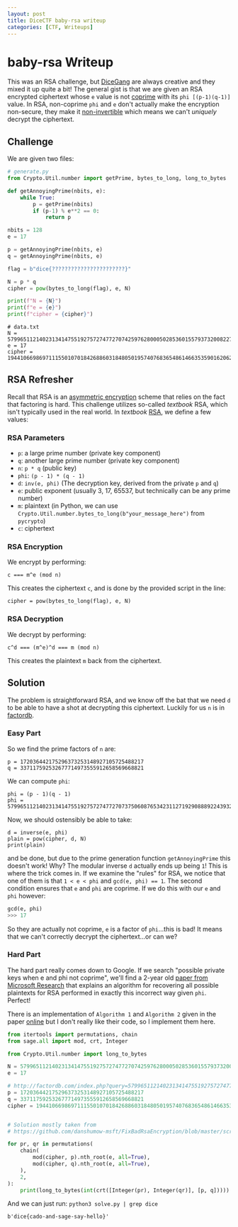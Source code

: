 ```yaml
---
layout: post
title: DiceCTF baby-rsa writeup
categories: [CTF, Writeups]
---
```



# baby-rsa Writeup

This was an RSA challenge, but [DiceGang](https://https://dicega.ng/) are always creative and they mixed it up quite a
bit! The general gist is that we are given an RSA encrypted ciphertext whose `e` value is not 
[coprime](https://en.wikipedia.org/wiki/Coprime_integers) with its `phi [(p-1)(q-1)]` value. In RSA, non-coprime `phi`
and `e` don't actually make the encryption non-secure, they make it
[non-invertible](https://crypto.stackexchange.com/questions/12255/in-rsa-why-is-it-important-to-choose-e-so-that-it-is-coprime-to-%CF%86n)
which means we can't *uniquely* decrypt the ciphertext.

## Challenge

We are given two files:

```python
# generate.py
from Crypto.Util.number import getPrime, bytes_to_long, long_to_bytes

def getAnnoyingPrime(nbits, e):
	while True:
		p = getPrime(nbits)
		if (p-1) % e**2 == 0:
			return p

nbits = 128
e = 17

p = getAnnoyingPrime(nbits, e)
q = getAnnoyingPrime(nbits, e)

flag = b"dice{???????????????????????}"

N = p * q
cipher = pow(bytes_to_long(flag), e, N)

print(f"N = {N}")
print(f"e = {e}")
print(f"cipher = {cipher}")
```

```
# data.txt
N = 57996511214023134147551927572747727074259762800050285360155793732008227782157
e = 17
cipher = 19441066986971115501070184268860318480501957407683654861466353590162062492971
```

## RSA Refresher

Recall that RSA is an [asymmetric encryption](https://en.wikipedia.org/wiki/Public-key_cryptography) scheme that relies
on the fact that factoring is hard. This challenge utilizes so-called *textbook* RSA, which isn't typically used in the
real world. In *textbook* [RSA](https://en.wikipedia.org/wiki/RSA_\_(cryptosystem)#Operation), we define a few values:

### RSA Parameters

* `p`: a large prime number (private key component)
* `q`: another large prime number (private key component)
* `n`: `p * q` (public key)
* `phi`: `(p - 1) * (q - 1)`
* `d`: `inv(e, phi)` (The decryption key, derived from the private `p` and `q`)
* `e`: public exponent (usually 3, 17, 65537, but technically can be any prime number)
* `m`: plaintext (in Python, we can use `Crypto.Util.number.bytes_to_long(b"your_message_here")` from `pycrypto`)
* `c`: ciphertext

### RSA Encryption

We encrypt by performing:

`c === m^e (mod n)`

This creates the ciphertext `c`, and is done by the provided script in the line:

`cipher = pow(bytes_to_long(flag), e, N)`

### RSA Decryption

We decrypt by performing:

`c^d === (m^e)^d === m (mod n)`

This creates the plaintext `m` back from the ciphertext.

## Solution

The problem is straightforward RSA, and we know off the bat that we need `d` to be able to have a shot at decrypting
this ciphertext. Luckily for us `n` is in [factordb](http://factordb.com/index.php?query=57996511214023134147551927572747727074259762800050285360155793732008227782157).

### Easy Part

So we find the prime factors of `n` are:

```
p = 172036442175296373253148927105725488217
q = 337117592532677714973555912658569668821
```

We can compute `phi`:

```
phi = (p - 1)(q - 1)
phi = 57996511214023134147551927572747727073750608765342311271929088892243932625120
```

Now, we should ostensibly be able to take:

```
d = inverse(e, phi)
plain = pow(cipher, d, N)
print(plain)
```

and be done, but due to the prime generation function `getAnnoyingPrime` this doesn't work! Why? The modular inverse `d`
actually ends up being `1`! This is where the trick comes in. If we examine the "rules" for RSA, we notice that one of
them is that `1 < e < phi` and `gcd(e, phi) == 1`. The second condition ensures that `e` and `phi` are coprime. If we
do this with our `e` and `phi` however:

```python
gcd(e, phi)
>>> 17
```

So they are actually not coprime, `e` is a factor of `phi`...this is bad! It means that we can't correctly decrypt the
ciphertext...or can we?


### Hard Part

The hard part really comes down to Google. If we search "possible private keys when e and phi not coprime", we'll find
a 2-year old [paper from Microsoft Research](https://eprint.iacr.org/2020/1059.pdf) that explains an algorithm for
recovering all possible plaintexts for RSA performed in exactly this incorrect way given `phi`. Perfect!

There is an implementation of `Algorithm 1` and `Algorithm 2` given in the paper [online](https://github.com/jvdsn/crypto-attacks/blob/master/attacks/rsa/non_coprime_exponent.py)
but I don't really like their code, so I implement them here.

```python
from itertools import permutations, chain
from sage.all import mod, crt, Integer

from Crypto.Util.number import long_to_bytes

N = 57996511214023134147551927572747727074259762800050285360155793732008227782157
e = 17

# http://factordb.com/index.php?query=57996511214023134147551927572747727074259762800050285360155793732008227782157
p = 172036442175296373253148927105725488217
q = 337117592532677714973555912658569668821
cipher = 19441066986971115501070184268860318480501957407683654861466353590162062492971


# Solution mostly taken from
# https://github.com/danshumow-msft/FixBadRsaEncryption/blob/master/script/RSAOAEPPlaintextSearch.py

for pr, qr in permutations(
    chain(
        mod(cipher, p).nth_root(e, all=True),
        mod(cipher, q).nth_root(e, all=True),
    ),
    2,
):
    print(long_to_bytes(int(crt([Integer(pr), Integer(qr)], [p, q]))))
```

And we can just run: `python3 solve.py | grep dice`

`b'dice{cado-and-sage-say-hello}'`




